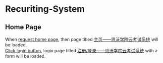 # Recuriting-System

## Home Page
When [request home page](- "#title=openHomePage()"), then page titled [主页——思沃学院云考试系统](- "?=#title") will be loaded.  
[Click login button](- "#loginPage=login()"), login page titled [注册/登录——思沃学院云考试系统](- "?=#loginPage.getPageTitle()") with a form will be loaded. 



